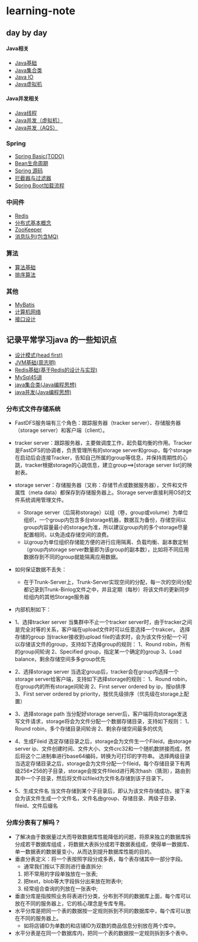 # learning-note
## day by day
#### Java相关
- [Java基础](https://github.com/rbmonster/learning-note/blob/master/src/main/java/com/learning/basic)
- [Java集合类](https://github.com/rbmonster/learning-note/blob/master/src/main/java/com/learning/basic/COLLECTION.md)
- [Java IO](https://github.com/rbmonster/learning-note/tree/master/src/main/java/com/learning/io/)
- [Java虚拟机](https://github.com/rbmonster/learning-note/blob/master/src/main/java/com/learning/basic/JVM.md)

#### Java并发相关
- [Java线程](https://github.com/rbmonster/learning-note/blob/master/src/main/java/com/learning/basic/THREAD.md)
- [Java并发（虚拟机）](https://github.com/rbmonster/learning-note/blob/master/src/main/java/com/learning/basic/CONCURRENT.md)
- [Java并发（AQS）](https://github.com/rbmonster/learning-note/blob/master/src/main/java/com/learning/basic/CONCURRENTTOOL.md)

### Spring
- [Spring Basic(TODO)](https://github.com/rbmonster/learning-note/blob/master/src/main/java/com/four)
- [Bean生命周期](https://github.com/rbmonster/learning-note/blob/master/src/main/java/com/four/LIFECYCLE.md)
- [Spring 源码](https://github.com/rbmonster/learning-note/blob/master/src/main/java/com/four/SOURCECODE.md)
- [拦截器与过滤器](https://github.com/rbmonster/learning-note/blob/master/src/main/java/com/four/FILTERANDINTERCEPTOR.md)
- [Spring Boot加载流程](https://github.com/rbmonster/learning-note/blob/master/src/main/java/com/four/SPRINGBOOT.md)

### 中间件
- [Redis](https://github.com/rbmonster/learning-note/blob/master/src/main/java/com/learning/basic/REDIS.md)
- [分布式基本概念](https://github.com/rbmonster/learning-note/blob/master/src/main/java/com/learning/basic/DISTRIBUTED-SYSTEM.md)
- [ZooKeeper](https://github.com/rbmonster/learning-note/blob/master/src/main/java/com/learning/basic/ZOOKEEPER.md)
- [消息队列(包含MQ)](https://github.com/rbmonster/learning-note/blob/master/src/main/java/com/learning/basic/MESSAGEQUEUE.md)

### 算法
- [算法基础](https://github.com/rbmonster/learning-note/tree/master/src/main/java/com/learning/algorithm)
- [排序算法](https://github.com/rbmonster/learning-note/tree/master/src/main/java/com/learning/sort)

### 其他
- [MyBatis](https://github.com/rbmonster/learning-note/blob/master/src/main/java/com/learning/basic/MYBATIS.md)
- [计算机网络](https://github.com/rbmonster/learning-note/blob/master/src/main/java/com/learning/basic/NETWORK.md)
- [接口设计](https://github.com/rbmonster/learning-note/blob/master/src/main/java/com/design/apidesign)

## 记录平常学习java 的一些知识点
- [设计模式(head first)](https://github.com/rbmonster/learning-note/tree/master/src/main/java/com/learning/design)
- [JVM基础(周志明)](https://github.com/rbmonster/learning-note/tree/master/src/main/java/com/learning/jvm)
- [Redis基础(基于Redis的设计与实现)](https://github.com/rbmonster/learning-note/tree/master/src/main/java/com/learning/redis)
- [MySql45讲](https://github.com/rbmonster/learning-note/tree/master/src/main/java/com/learning/mysql)
- [java集合类(Java编程思想)](https://github.com/rbmonster/learning-note/tree/master/src/main/java/com/learning/collection)
- [java并发(Java编程思想)](https://github.com/rbmonster/learning-note/tree/master/src/main/java/com/learning/concurrent)


### 分布式文件存储系统
- FastDFS服务端有三个角色：跟踪服务器（tracker server）、存储服务器（storage server）和客户端（client）。
- tracker server：跟踪服务器，主要做调度工作，起负载均衡的作用。Tracker是FastDFS的协调者，负责管理所有的storage server和group，每个storage在启动后会连接Tracker，告知自己所属的group等信息，并保持周期性的心跳，tracker根据storage的心跳信息，建立group==&gt;[storage server list]的映射表。
- storage server：存储服务器（又称：存储节点或数据服务器），文件和文件属性（meta data）都保存到存储服务器上。Storage server直接利用OS的文件系统调用管理文件。
  - Storage server（后简称storage）以组（卷，group或volume）为单位组织，一个group内包含多台storage机器，数据互为备份，存储空间以group内容量最小的storage为准，所以建议group内的多个storage尽量配置相同，以免造成存储空间的浪费。
  - 以group为单位组织存储能方便的进行应用隔离、负载均衡、副本数定制（group内storage server数量即为该group的副本数），比如将不同应用数据存到不同的group就能隔离应用数据。
  
- 如何保证数据不丢失：
  - 在于Trunk-Server上，Trunk-Server实现空间的分配，每一次的空间分配都记录到Trunk-Binlog文件之中，并且定期（每秒）将该文件的更新同步给组内的其他Storage服务器

- 内部机制如下：
- 1、选择tracker server
  当集群中不止一个tracker server时，由于tracker之间是完全对等的关系，客户端在upload文件时可以任意选择一个trakcer。 选择存储的group 当tracker接收到upload file的请求时，会为该文件分配一个可以存储该文件的group，支持如下选择group的规则：
  1、Round robin，所有的group间轮询
  2、Specified group，指定某一个确定的group
  3、Load balance，剩余存储空间多多group优先
- 2、选择storage server
  当选定group后，tracker会在group内选择一个storage server给客户端，支持如下选择storage的规则：
  1、Round robin，在group内的所有storage间轮询
  2、First server ordered by ip，按ip排序
  3、First server ordered by priority，按优先级排序（优先级在storage上配置）
- 3、选择storage path
  当分配好storage server后，客户端将向storage发送写文件请求，storage将会为文件分配一个数据存储目录，支持如下规则：
  1、Round robin，多个存储目录间轮询
  2、剩余存储空间最多的优先
- 4、生成Fileid
  选定存储目录之后，storage会为文件生一个Fileid，由storage server ip、文件创建时间、文件大小、文件crc32和一个随机数拼接而成，然后将这个二进制串进行base64编码，转换为可打印的字符串。 选择两级目录 当选定存储目录之后，storage会为文件分配一个fileid，每个存储目录下有两级256*256的子目录，storage会按文件fileid进行两次hash（猜测），路由到其中一个子目录，然后将文件以fileid为文件名存储到该子目录下。
- 5、生成文件名
  当文件存储到某个子目录后，即认为该文件存储成功，接下来会为该文件生成一个文件名，文件名由group、存储目录、两级子目录、fileid、文件后缀名
  

### 分库分表有了解吗？
- 了解决由于数据量过大而导致数据库性能降低的问题，将原来独立的数据库拆分成若干数据库组成 ，将数据大表拆分成若干数据表组成，使得单一数据库、单一数据表的数据量变小，从而达到提升数据库性能的目的。
- 垂直分表定义：将一个表按照字段分成多表，每个表存储其中一部分字段。
  - 通常我们按以下原则进行垂直拆分:
  1. 把不常用的字段单独放在一张表;
  1. 把text，blob等大字段拆分出来放在附表中;
  1. 经常组合查询的列放在一张表中;
- 垂直分库是指按照业务将表进行分类，分布到不同的数据库上面，每个库可以放在不同的服务器上，它的核心理念是专库专用。
- 水平分库是把同一个表的数据按一定规则拆到不同的数据库中，每个库可以放在不同的服务器上。
  - 如将店铺ID为单数的和店铺ID为双数的商品信息分别放在两个库中。
- 水平分表是在同一个数据库内，把同一个表的数据按一定规则拆到多个表中。